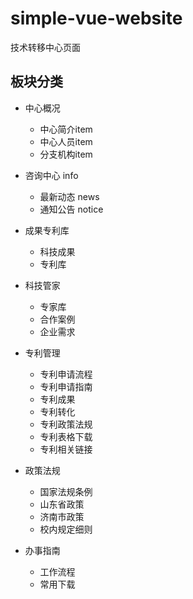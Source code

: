 # simple-vue-website
技术转移中心页面

## 板块分类

* 中心概况
  * 中心简介item
  * 中心人员item
  * 分支机构item

* 咨询中心 info
  * 最新动态 news
  * 通知公告 notice

* 成果专利库
  * 科技成果
  * 专利库

* 科技管家
  * 专家库
  * 合作案例
  * 企业需求

* 专利管理
  * 专利申请流程
  * 专利申请指南
  * 专利成果
  * 专利转化
  * 专利政策法规
  * 专利表格下载
  * 专利相关链接

* 政策法规
  * 国家法规条例
  * 山东省政策
  * 济南市政策
  * 校内规定细则

* 办事指南
  * 工作流程
  * 常用下载
